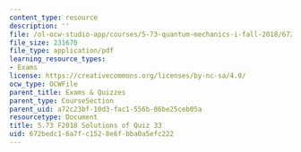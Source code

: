 ```yaml
---
content_type: resource
description: ''
file: /ol-ocw-studio-app/courses/5-73-quantum-mechanics-i-fall-2018/672bedc16a7fc1528e6fbba0a5efc222_MIT5_73F18_quiz33_soln.pdf
file_size: 231670
file_type: application/pdf
learning_resource_types:
- Exams
license: https://creativecommons.org/licenses/by-nc-sa/4.0/
ocw_type: OCWFile
parent_title: Exams & Quizzes
parent_type: CourseSection
parent_uid: a72c23bf-10d3-fac1-556b-86be25ceb05a
resourcetype: Document
title: 5.73 F2018 Solutions of Quiz 33
uid: 672bedc1-6a7f-c152-8e6f-bba0a5efc222
---
```

